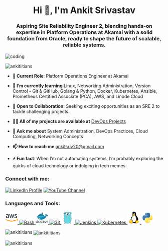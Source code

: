 <h1 align="center">Hi 👋, I'm Ankit Srivastav</h1>
<h3 align="center">Aspiring Site Reliability Engineer 2, blending hands-on expertise in Platform Operations at Akamai with a solid foundation from Oracle, ready to shape the future of scalable, reliable systems.</h3>





<img align="center" alt="coding" width="400" src="https://miro.medium.com/v2/resize:fit:1400/1*DluPjzT_eTUFdzHCI7JBZA.gif">
<p align="left"> <img src="https://komarev.com/ghpvc/?username=ankitiitians&label=Profile%20views&color=0e75b6&style=flat" alt="ankitiitians" /> </p>


- **💼 Current Role**: Platform Operations Engineer at Akamai

- **🌱 I’m currently learning**:Linux, Networking Administration, Version Control - Git & GitHub, Golang & Python, Docker, Kubernetes, Ansible, Prometheus Certified Associate (PCA), AWS, and Linode Cloud

- **🤝 Open to Collaboration:** Seeking exciting opportunities as an SRE 2 to tackle challenging projects.

- **👨‍💻 All of my projects are available at** [DevOps Projects](https://github.com/users/ankitiitians/projects/3)

- **💬 Ask me about** System Administration, DevOps Practices, Cloud Computing, Networking Concepts

- **📫 How to reach me** ankitsriv20@gmail.com

- **⚡ Fun fact**: When I’m not automating systems, I’m probably exploring the quirks of cloud technology or indulging in tech memes.

<h3 align="left">Connect with me:</h3>
<p align="left">
<a href="https://linkedin.com/in/ankitsrivas/" target="blank"><img align="center" src="https://raw.githubusercontent.com/rahuldkjain/github-profile-readme-generator/master/src/images/icons/Social/linked-in-alt.svg" alt="LinkedIn Profile" height="30" width="40" /></a>
<a href="https://www.youtube.com/@sudo-thinkit" target="blank"><img align="center" src="https://raw.githubusercontent.com/rahuldkjain/github-profile-readme-generator/master/src/images/icons/Social/youtube.svg" alt="YouTube Channel" height="30" width="40" /></a>
</p>

<h3 align="left">Languages and Tools:</h3>
<p align="left"> 
<a href="https://aws.amazon.com" target="_blank" rel="noreferrer"> <img src="https://raw.githubusercontent.com/devicons/devicon/master/icons/amazonwebservices/amazonwebservices-original-wordmark.svg" alt="AWS" width="40" height="40"/> </a> 
<a href="https://www.gnu.org/software/bash/" target="_blank" rel="noreferrer"> <img src="https://www.vectorlogo.zone/logos/gnu_bash/gnu_bash-icon.svg" alt="Bash" width="40" height="40"/> </a> 
<a href="https://www.docker.com/" target="_blank" rel="noreferrer"> <img src="https://raw.githubusercontent.com/devicons/devicon/master/icons/docker/docker-original-wordmark.svg" alt="Docker" width="40" height="40"/> </a> 
<a href="https://git-scm.com/" target="_blank" rel="noreferrer"> <img src="https://www.vectorlogo.zone/logos/git-scm/git-scm-icon.svg" alt="Git" width="40" height="40"/> </a> 
<a href="https://golang.org" target="_blank" rel="noreferrer"> <img src="https://raw.githubusercontent.com/devicons/devicon/master/icons/go/go-original.svg" alt="GoLang" width="40" height="40"/> </a> 
<a href="https://www.jenkins.io" target="_blank" rel="noreferrer"> <img src="https://www.vectorlogo.zone/logos/jenkins/jenkins-icon.svg" alt="Jenkins" width="40" height="40"/> </a> 
<a href="https://kubernetes.io" target="_blank" rel="noreferrer"> <img src="https://www.vectorlogo.zone/logos/kubernetes/kubernetes-icon.svg" alt="Kubernetes" width="40" height="40"/> </a> 
<a href="https://www.linux.org/" target="_blank" rel="noreferrer"> <img src="https://raw.githubusercontent.com/devicons/devicon/master/icons/linux/linux-original.svg" alt="Linux" width="40" height="40"/> </a> 
<a href="https://www.python.org" target="_blank" rel="noreferrer"> <img src="https://raw.githubusercontent.com/devicons/devicon/master/icons/python/python-original.svg" alt="Python" width="40" height="40"/> </a> 
</p>

<p><img align="left" src="https://github-readme-stats.vercel.app/api/top-langs?username=ankitiitians&show_icons=true&locale=en&layout=compact" alt="ankitiitians" /></p>

<p>&nbsp;<img align="center" src="https://github-readme-stats.vercel.app/api?username=ankitiitians&show_icons=true&locale=en" alt="ankitiitians" /></p>

<p><img align="center" src="https://github-readme-streak-stats.herokuapp.com/?user=ankitiitians&" alt="ankitiitians" /></p>
